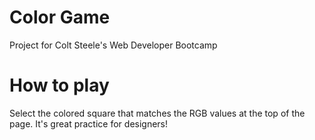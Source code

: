 # Color Game

Project for Colt Steele's Web Developer Bootcamp

# How to play 

Select the colored square that matches the RGB values at the top of the page. It's great practice for designers!
